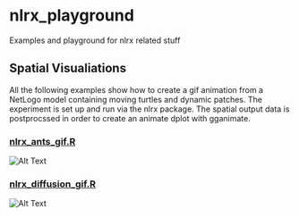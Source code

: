 # nlrx_playground
Examples and playground for nlrx related stuff

## Spatial Visualiations

All the following examples show how to create a gif animation from a NetLogo model containing moving turtles and dynamic patches. The experiment is set up and run via the nlrx package. The spatial output data is postprocssed in order to create an animate dplot with gganimate.

### [nlrx_ants_gif.R](https://github.com/nldoc/nlrx_playground/blob/master/nlrx_ants_gif.R)

![Alt Text](https://github.com/nldoc/nlrx_playground/blob/master/nlrx_ants_gif.gif)


### [nlrx_diffusion_gif.R](https://github.com/nldoc/nlrx_playground/blob/master/nlrx_diffusion_gif.R)

![Alt Text](https://github.com/nldoc/nlrx_playground/blob/master/diffusion.gif)
